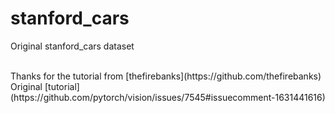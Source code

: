 # stanford_cars

Original stanford_cars dataset

<br>
Thanks for the tutorial from [thefirebanks](https://github.com/thefirebanks)

<br>
Original [tutorial](https://github.com/pytorch/vision/issues/7545#issuecomment-1631441616)
